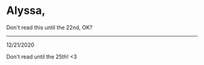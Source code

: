 # Alyssa,

Don't read this until the 22nd, OK? 

*******************************************************************************************
12/21/2020

Don't read until the 25th! <3
